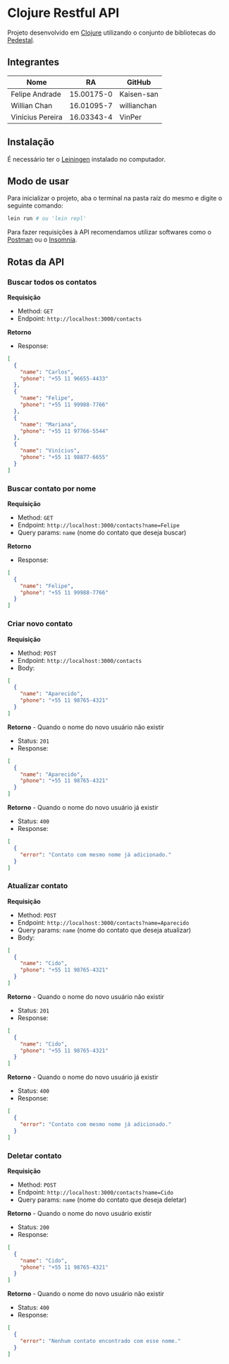 # Clojure Restful API

Projeto desenvolvido em [Clojure](https://clojure.org) utilizando o conjunto de bibliotecas do [Pedestal](http://pedestal.io).

## Integrantes

Nome | RA | GitHub
------------ | ------------- | -------------
Felipe Andrade | 15.00175-0 | Kaisen-san
Willian Chan | 16.01095-7 | willianchan
Vinícius Pereira | 16.03343-4 | VinPer

## Instalação

É necessário ter o [Leiningen](https://leiningen.org) instalado no computador.

## Modo de usar

Para inicializar o projeto, aba o terminal na pasta raíz do mesmo e digite o seguinte comando:

```bash
lein run # ou 'lein repl'
```

Para fazer requisições à API recomendamos utilizar softwares como o [Postman](https://www.postman.com) ou o [Insomnia](https://insomnia.rest).

## Rotas da API

### Buscar todos os contatos

**Requisição**

- Method: ``GET``
- Endpoint: ``http://localhost:3000/contacts``

**Retorno**

- Response:
```json
[
  {
    "name": "Carlos",
    "phone": "+55 11 96655-4433"
  },
  {
    "name": "Felipe",
    "phone": "+55 11 99988-7766"
  },
  {
    "name": "Mariana",
    "phone": "+55 11 97766-5544"
  },
  {
    "name": "Vinícius",
    "phone": "+55 11 98877-6655"
  }
]
```

### Buscar contato por nome

**Requisição**

- Method: ``GET``
- Endpoint: ``http://localhost:3000/contacts?name=Felipe``
- Query params: ``name`` (nome do contato que deseja buscar)

**Retorno**

- Response:
```json
[
  {
    "name": "Felipe",
    "phone": "+55 11 99988-7766"
  }
]
```

### Criar novo contato

**Requisição**

- Method: ``POST``
- Endpoint: ``http://localhost:3000/contacts``
- Body:
```json
[
  {
    "name": "Aparecido",
    "phone": "+55 11 98765-4321"
  }
]
```

**Retorno** - Quando o nome do novo usuário não existir

- Status: ``201``
- Response:
```json
[
  {
    "name": "Aparecido",
    "phone": "+55 11 98765-4321"
  }
]
```

**Retorno** - Quando o nome do novo usuário já existir

- Status: ``400``
- Response:
```json
[
  {
    "error": "Contato com mesmo nome já adicionado."
  }
]
```

### Atualizar contato

**Requisição**

- Method: ``POST``
- Endpoint: ``http://localhost:3000/contacts?name=Aparecido``
- Query params: ``name`` (nome do contato que deseja atualizar)
- Body:
```json
[
  {
    "name": "Cido",
    "phone": "+55 11 98765-4321"
  }
]
```

**Retorno** - Quando o nome do novo usuário não existir

- Status: ``201``
- Response:
```json
[
  {
    "name": "Cido",
    "phone": "+55 11 98765-4321"
  }
]
```

**Retorno** - Quando o nome do novo usuário já existir

- Status: ``400``
- Response:
```json
[
  {
    "error": "Contato com mesmo nome já adicionado."
  }
]
```

### Deletar contato

**Requisição**

- Method: ``POST``
- Endpoint: ``http://localhost:3000/contacts?name=Cido``
- Query params: ``name`` (nome do contato que deseja deletar)

**Retorno** - Quando o nome do novo usuário existir

- Status: ``200``
- Response:
```json
[
  {
    "name": "Cido",
    "phone": "+55 11 98765-4321"
  }
]
```

**Retorno** - Quando o nome do novo usuário não existir

- Status: ``400``
- Response:
```json
[
  {
    "error": "Nenhum contato encontrado com esse nome."
  }
]
```